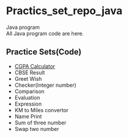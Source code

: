# Practics_set_repo_java
Java program
<br>
All Java program code are here.

## Practice Sets(Code)
* [CGPA Calculator](practiceset2/CGPA.java)
* CBSE Result
* Greet Wish
* Checker(Integer number)
* Comparison
* Evaluation
* Expression
* KM to Miles convertor
* Name Print
* Sum of three number
* Swap two number 
